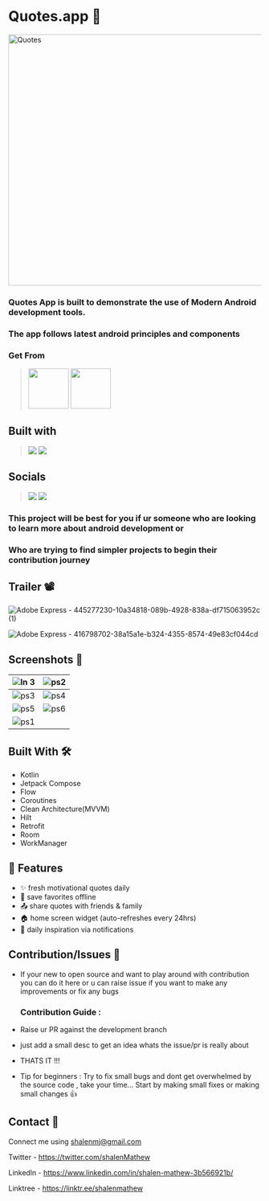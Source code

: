# Quotes.app 💭

<img width="1024" height="500" alt="Quotes" src="https://github.com/user-attachments/assets/4e01e512-295f-4ea5-8a65-4a76961a7235" />


### Quotes App is built to demonstrate the use of Modern Android development tools.
### The app follows latest android principles and components




### Get From
> [<img src="https://gitlab.com/IzzyOnDroid/repo/-/raw/master/assets/IzzyOnDroid.png" height="80">](https://apt.izzysoft.de/fdroid/index/apk/com.shalenmathew.quotesapp)
> [<img src="https://github.com/vishal2376/snaptick/assets/38159691/f502e2ec-dbf4-4ed6-b23f-a47b74080fea" height="80">](https://github.com/shalenMathew/Quotes-app/releases)

## Built with
> [<img src="https://ziadoua.github.io/m3-Markdown-Badges/badges/Android/android2.svg">]()
> [<img src="https://ziadoua.github.io/m3-Markdown-Badges/badges/Kotlin/kotlin2.svg">]()

## Socials
> [<img src="https://ziadoua.github.io/m3-Markdown-Badges/badges/Discord/discord2.svg">](https://discord.gg/QpDJh3rT4q)
> [<img src="https://ziadoua.github.io/m3-Markdown-Badges/badges/Twitter/twitter1.svg">](https://x.com/shalenmathew)

### This project will be best for you if ur someone who are looking to learn more about android development or
### Who are trying to find simpler projects to begin their contribution journey

## Trailer 📽️

![Adobe Express - 445277230-10a34818-089b-4928-838a-df715063952c (1)](https://github.com/user-attachments/assets/75d46afb-3a3f-47bd-808b-d570af9a5531)


![Adobe Express - 416798702-38a15a1e-b324-4355-8574-49e83cf044cd](https://github.com/user-attachments/assets/bbeb71e4-5d6c-424e-916c-3cb157b6c534)

## Screenshots 📱

| ![ln 3](https://github.com/user-attachments/assets/6aa573aa-2f7f-49db-9a06-ba0431356352) | ![ps2](https://github.com/user-attachments/assets/bf0dc10d-e73a-4f3c-99bf-dcfbf2a8e53f) |
|:-----------------------------------------------------------------------------------------|:---------------------------------------------------------------------------------------:|
| ![ps3](https://github.com/user-attachments/assets/7bff2bac-7f71-43c4-9a5e-0b820bef81c8)  | ![ps4](https://github.com/user-attachments/assets/d1c42711-d1b1-406c-bb20-0faaf3ccf97b)  |
| ![ps5](https://github.com/user-attachments/assets/4adceb39-b558-41d1-9a07-d3a8c5e37345)  | ![ps6](https://github.com/user-attachments/assets/fe16e863-6f2e-4d64-a753-6beda8a0a0b1)  | 
| ![ps1](https://github.com/user-attachments/assets/03aaf7fc-5b3a-416b-9fe8-af6bc3747d95)  |   | 


## Built With 🛠
- Kotlin
- Jetpack Compose
- Flow
- Coroutines
- Clean Architecture(MVVM)
- Hilt
- Retrofit
- Room
- WorkManager

## 🚀 Features
- ✨ fresh motivational quotes daily
- 📂 save favorites offline
- 📤 share quotes with friends & family
- 🏠 home screen widget (auto-refreshes every 24hrs)
- 🔔 daily inspiration via notifications


## Contribution/Issues 🤝
- If your new to open source and want to play around with contribution you can do it here or u can raise issue if you want to make any improvements or fix any bugs

  ### Contribution Guide :
 - Raise ur PR against the development branch
 - just add a small desc to get an idea whats the issue/pr is really about
 - THATS IT !!!
  
- Tip for beginners : Try to fix small bugs and dont get overwhelmed by the source code , take your time... Start by making small fixes or making small changes 👍

## Contact 📧
Connect me using shalenmj@gmail.com

Twitter - https://twitter.com/shalenMathew

Linkedln - https://www.linkedin.com/in/shalen-mathew-3b566921b/

Linktree - https://linktr.ee/shalenmathew


